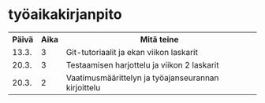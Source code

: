 # työaikakirjanpito

<table style="width:100%">
  <tr>
    <th>Päivä</th>
    <th>Aika</th> 
    <th>Mitä teine</th>
  </tr>
  <tr>
    <td>13.3.</td>
    <td>3</td>
    <td>Git-tutoriaalit ja ekan viikon laskarit</td>
  </tr>
  <tr>
    <td>20.3.</td>
    <td>3</td>
    <td>Testaamisen harjottelu ja viikon 2 laskarit</td>
  </tr>
  <tr>
    <td>20.3.</td>
    <td>2</td>
    <td>Vaatimusmäärittelyn ja työajanseurannan kirjoittelu</td>
  </tr>
</table>

</body>
</html>

